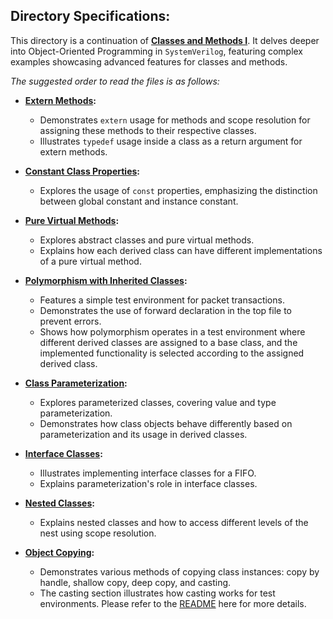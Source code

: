 ## Directory Specifications:

This directory is a continuation of **[Classes and Methods I](../Classes%20and%20Methods%20I)**. It delves deeper into Object-Oriented Programming in `SystemVerilog`, featuring complex examples showcasing advanced features for classes and methods.

*The suggested order to read the files is as follows:*

- **[Extern Methods](extern_usage.sv):**
  - Demonstrates `extern` usage for methods and scope resolution for assigning these methods to their respective classes.
  - Illustrates `typedef` usage inside a class as a return argument for extern methods.

- **[Constant Class Properties](const_class_property.sv):**
  - Explores the usage of `const` properties, emphasizing the distinction between global constant and instance constant.

- **[Pure Virtual Methods](pure_virtual.sv):**
  - Explores abstract classes and pure virtual methods.
  - Explains how each derived class can have different implementations of a pure virtual method.

- **[Polymorphism with Inherited Classes](inheritance_and_polymorphism):**
  - Features a simple test environment for packet transactions.
  - Demonstrates the use of forward declaration in the top file to prevent errors.
  - Shows how polymorphism operates in a test environment where different derived classes are assigned to a base class, and the implemented functionality is selected according to the assigned derived class.

- **[Class Parameterization](class_parameterization):**
  - Explores parameterized classes, covering value and type parameterization.
  - Demonstrates how class objects behave differently based on parameterization and its usage in derived classes.

- **[Interface Classes](interface_class.sv):**
  - Illustrates implementing interface classes for a FIFO.
  - Explains parameterization's role in interface classes.

- **[Nested Classes](nested_scope.sv):**
  - Explains nested classes and how to access different levels of the nest using scope resolution.

- **[Object Copying](object_copying):**
  - Demonstrates various methods of copying class instances: copy by handle, shallow copy, deep copy, and casting.
  - The casting section illustrates how casting works for test environments. Please refer to the [README](object_copying/cast//README.md) here for more details. 
